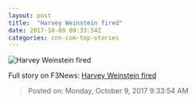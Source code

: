 ```yaml
---
layout: post
title:  "Harvey Weinstein fired"
date: 2017-10-09 09:33:54Z
categories: cnn-com-top-stories
---
```


![Harvey Weinstein fired](http://i2.cdn.turner.com/money/dam/assets/171006002504-harvey-weinstein-780x439.jpg)




Full story on F3News: [Harvey Weinstein fired](http://www.f3nws.com/n/f3rsR)

> Posted on: Monday, October 9, 2017 9:33:54 AM
